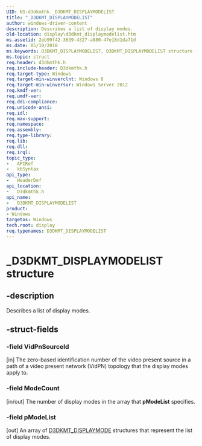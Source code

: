 ```yaml
---
UID: NS:d3dkmthk._D3DKMT_DISPLAYMODELIST
title: "_D3DKMT_DISPLAYMODELIST"
author: windows-driver-content
description: Describes a list of display modes.
old-location: display\d3dkmt_displaymodelist.htm
ms.assetid: 2eb99f42-3639-4327-a880-47e18d1da71d
ms.date: 05/10/2018
ms.keywords: D3DKMT_DISPLAYMODELIST, D3DKMT_DISPLAYMODELIST structure [Display Devices], _D3DKMT_DISPLAYMODELIST, d3dkmthk/D3DKMT_DISPLAYMODELIST, display.d3dkmt_displaymodelist
ms.topic: struct
req.header: d3dkmthk.h
req.include-header: D3dkmthk.h
req.target-type: Windows
req.target-min-winverclnt: Windows 8
req.target-min-winversvr: Windows Server 2012
req.kmdf-ver: 
req.umdf-ver: 
req.ddi-compliance: 
req.unicode-ansi: 
req.idl: 
req.max-support: 
req.namespace: 
req.assembly: 
req.type-library: 
req.lib: 
req.dll: 
req.irql: 
topic_type:
-	APIRef
-	kbSyntax
api_type:
-	HeaderDef
api_location:
-	D3dkmthk.h
api_name:
-	D3DKMT_DISPLAYMODELIST
product:
- Windows
targetos: Windows
tech.root: display
req.typenames: D3DKMT_DISPLAYMODELIST
---
```


# _D3DKMT_DISPLAYMODELIST structure


## -description


Describes a list of display modes.


## -struct-fields




### -field VidPnSourceId

[in] The zero-based identification number of the video present source in a path of a video present network (VidPN) topology that the display modes apply to.


### -field ModeCount

[in/out] The number of display modes in the array that <b>pModeList</b> specifies.


### -field pModeList

[out] An array of <a href="https://msdn.microsoft.com/library/windows/hardware/ff547942">D3DKMT_DISPLAYMODE</a> structures that represent the list of display modes.


